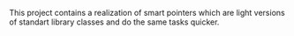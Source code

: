 This project contains a realization of smart pointers which are light versions of standart library classes and do the same tasks quicker.